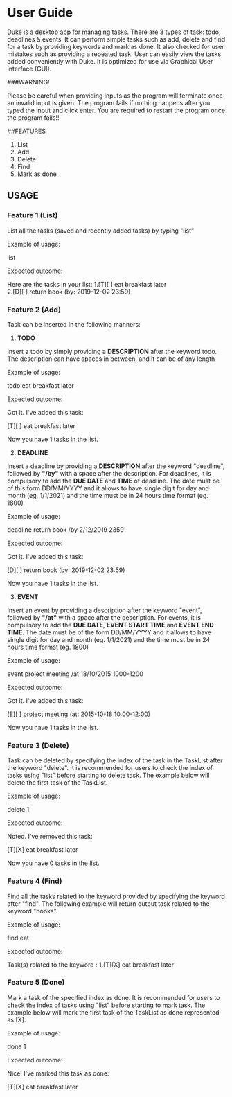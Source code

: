# User Guide
Duke is a desktop app for managing tasks. There are 3 types of task: todo, 
deadlines & events. It can perform simple tasks such as add, delete and find
for a task by providing keywords and mark as done. It also checked for user
mistakes such as providing a repeated task. User can easily view the tasks
added conveniently with Duke. It is optimized for use via Graphical User 
Interface (GUI). 

###WARNING!

Please be careful when providing inputs as the program will terminate once an invalid
input is given. The program fails if nothing happens after you typed the input and 
click enter. You are required to restart the program once the program fails!!

##FEATURES
1. List
2. Add 
3. Delete 
4. Find 
5. Mark as done

## USAGE

### Feature 1 (**List**)
List all the tasks (saved and recently added tasks) by typing "list"

Example of usage:

list

Expected outcome:

Here are the tasks in your list:
1.[T][ ] eat breakfast later  
2.[D][ ] return book (by: 2019-12-02 23:59)

### Feature 2 (**Add**)
Task can be inserted in the following manners:
1. **TODO**

Insert a todo by simply providing a **DESCRIPTION** after the keyword 
todo. The description can have spaces in between, and it can be of any length 

Example of usage:

todo eat breakfast later  

Expected outcome:

Got it. I've added this task:

[T][ ] eat breakfast later

Now you have 1 tasks in the list.

2. **DEADLINE**

Insert a deadline by providing a **DESCRIPTION** after the keyword "deadline",
followed by **"/by"** with a space after the description. For deadlines, it is
compulsory to add the **DUE DATE** and **TIME** of deadline. The date must be 
of this form DD/MM/YYYY and it allows to have single digit for day and month 
(eg. 1/1/2021) and the time must be in 24 hours time format (eg. 1800)

Example of usage:

deadline return book /by 2/12/2019 2359

Expected outcome:

Got it. I've added this task:

[D][ ] return book (by: 2019-12-02 23:59)

Now you have 1 tasks in the list.

3. **EVENT**

Insert an event by providing a description after the keyword "event",
followed by **"/at"** with a space after the description. For events, it is
compulsory to add the **DUE DATE**, **EVENT START TIME** and **EVENT END TIME**.
The date must be of the form DD/MM/YYYY and it allows to have single digit 
for day and month (eg. 1/1/2021) and the time must be in 24 hours time
format (eg. 1800)

Example of usage:

event project meeting /at 18/10/2015 1000-1200

Expected outcome:

Got it. I've added this task:

[E][ ] project meeting (at: 2015-10-18 10:00-12:00)

Now you have 1 tasks in the list.


### Feature 3 (**Delete**)
Task can be deleted by specifying the index of the task in the TaskList after
the keyword "delete". It is recommended for users to check the index of tasks 
using "list" before starting to delete task. The example below will delete the
first task of the TaskList.

Example of usage:

delete 1

Expected outcome:

Noted. I've removed this task:

[T][X] eat breakfast later

Now you have 0 tasks in the list.

### Feature 4 (**Find**)
Find all the tasks related to the keyword provided by specifying the keyword
after "find". The following example will return output task related to the 
keyword "books".

Example of usage:

find eat

Expected outcome:

Task(s) related to the keyword :
1.[T][X] eat breakfast later

### Feature 5 (**Done**)
Mark a task of the specified index as done. It is recommended for users to check the
index of tasks using "list" before starting to mark task. The example below will mark
the first task of the TaskList as done represented as [X].

Example of usage:

done 1

Expected outcome: 

Nice! I've marked this task as done: 

[T][X] eat breakfast later